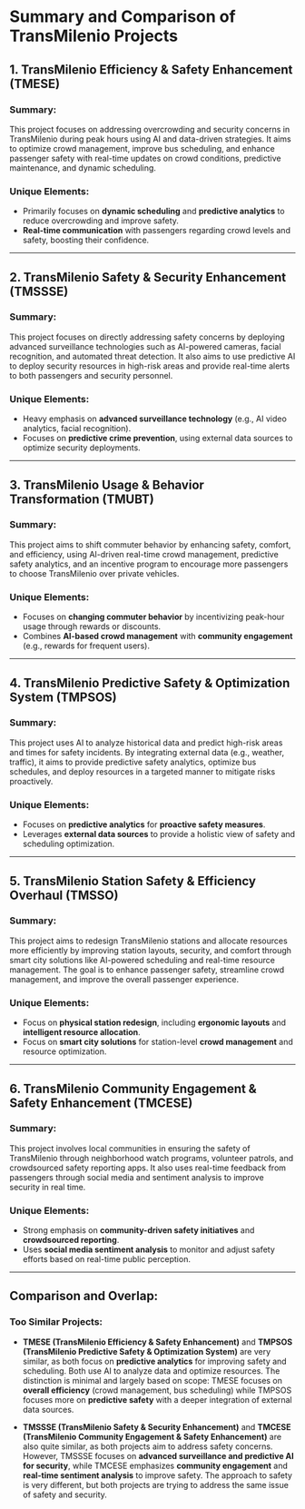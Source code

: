 # Summary and Comparison of TransMilenio Projects

## 1. TransMilenio Efficiency & Safety Enhancement (TMESE)

### Summary:
This project focuses on addressing overcrowding and security concerns in TransMilenio during peak hours using AI and data-driven strategies. It aims to optimize crowd management, improve bus scheduling, and enhance passenger safety with real-time updates on crowd conditions, predictive maintenance, and dynamic scheduling.

### Unique Elements:
- Primarily focuses on **dynamic scheduling** and **predictive analytics** to reduce overcrowding and improve safety.
- **Real-time communication** with passengers regarding crowd levels and safety, boosting their confidence.

---

## 2. TransMilenio Safety & Security Enhancement (TMSSSE)

### Summary:
This project focuses on directly addressing safety concerns by deploying advanced surveillance technologies such as AI-powered cameras, facial recognition, and automated threat detection. It also aims to use predictive AI to deploy security resources in high-risk areas and provide real-time alerts to both passengers and security personnel.

### Unique Elements:
- Heavy emphasis on **advanced surveillance technology** (e.g., AI video analytics, facial recognition).
- Focuses on **predictive crime prevention**, using external data sources to optimize security deployments.

---

## 3. TransMilenio Usage & Behavior Transformation (TMUBT)

### Summary:
This project aims to shift commuter behavior by enhancing safety, comfort, and efficiency, using AI-driven real-time crowd management, predictive safety analytics, and an incentive program to encourage more passengers to choose TransMilenio over private vehicles.

### Unique Elements:
- Focuses on **changing commuter behavior** by incentivizing peak-hour usage through rewards or discounts.
- Combines **AI-based crowd management** with **community engagement** (e.g., rewards for frequent users).

---

## 4. TransMilenio Predictive Safety & Optimization System (TMPSOS)

### Summary:
This project uses AI to analyze historical data and predict high-risk areas and times for safety incidents. By integrating external data (e.g., weather, traffic), it aims to provide predictive safety analytics, optimize bus schedules, and deploy resources in a targeted manner to mitigate risks proactively.

### Unique Elements:
- Focuses on **predictive analytics** for **proactive safety measures**.
- Leverages **external data sources** to provide a holistic view of safety and scheduling optimization.

---

## 5. TransMilenio Station Safety & Efficiency Overhaul (TMSSO)

### Summary:
This project aims to redesign TransMilenio stations and allocate resources more efficiently by improving station layouts, security, and comfort through smart city solutions like AI-powered scheduling and real-time resource management. The goal is to enhance passenger safety, streamline crowd management, and improve the overall passenger experience.

### Unique Elements:
- Focus on **physical station redesign**, including **ergonomic layouts** and **intelligent resource allocation**.
- Focus on **smart city solutions** for station-level **crowd management** and resource optimization.

---

## 6. TransMilenio Community Engagement & Safety Enhancement (TMCESE)

### Summary:
This project involves local communities in ensuring the safety of TransMilenio through neighborhood watch programs, volunteer patrols, and crowdsourced safety reporting apps. It also uses real-time feedback from passengers through social media and sentiment analysis to improve security in real time.

### Unique Elements:
- Strong emphasis on **community-driven safety initiatives** and **crowdsourced reporting**.
- Uses **social media sentiment analysis** to monitor and adjust safety efforts based on real-time public perception.

---

## Comparison and Overlap:

### Too Similar Projects:
- **TMESE (TransMilenio Efficiency & Safety Enhancement)** and **TMPSOS (TransMilenio Predictive Safety & Optimization System)** are very similar, as both focus on **predictive analytics** for improving safety and scheduling. Both use AI to analyze data and optimize resources. The distinction is minimal and largely based on scope: TMESE focuses on **overall efficiency** (crowd management, bus scheduling) while TMPSOS focuses more on **predictive safety** with a deeper integration of external data sources.
  
- **TMSSSE (TransMilenio Safety & Security Enhancement)** and **TMCESE (TransMilenio Community Engagement & Safety Enhancement)** are also quite similar, as both projects aim to address safety concerns. However, TMSSSE focuses on **advanced surveillance and predictive AI for security**, while TMCESE emphasizes **community engagement** and **real-time sentiment analysis** to improve safety. The approach to safety is very different, but both projects are trying to address the same issue of safety and security.